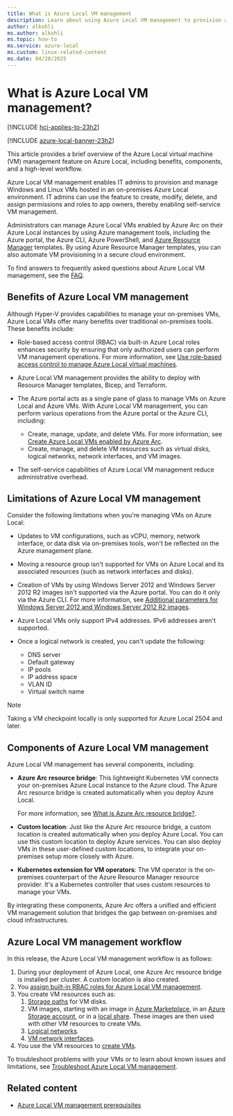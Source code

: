 ```yaml
---
title: What is Azure Local VM management
description: Learn about using Azure Local VM management to provision and manage on-premises Windows and Linux virtual machines (VMs) running on Azure Local.
author: alkohli
ms.author: alkohli
ms.topic: how-to
ms.service: azure-local
ms.custom: linux-related-content
ms.date: 04/28/2025
---
```


# What is Azure Local VM management?

[!INCLUDE [hci-applies-to-23h2](../includes/hci-applies-to-23h2.md)]

[!INCLUDE [azure-local-banner-23h2](../includes/azure-local-banner-23h2.md)]

This article provides a brief overview of the Azure Local virtual machine (VM) management feature on Azure Local, including benefits, components, and a high-level workflow.

Azure Local VM management enables IT admins to provision and manage Windows and Linux VMs hosted in an on-premises Azure Local environment. IT admins can use the feature to create, modify, delete, and assign permissions and roles to app owners, thereby enabling self-service VM management.

Administrators can manage Azure Local VMs enabled by Azure Arc on their Azure Local instances by using Azure management tools, including the Azure portal, the Azure CLI, Azure PowerShell, and [Azure Resource Manager](/azure/azure-resource-manager/management/overview) templates. By using Azure Resource Manager templates, you can also automate VM provisioning in a secure cloud environment.

To find answers to frequently asked questions about Azure Local VM management, see the [FAQ](./azure-arc-vms-faq.yml).

## Benefits of Azure Local VM management

Although Hyper-V provides capabilities to manage your on-premises VMs, Azure Local VMs offer many benefits over traditional on-premises tools. These benefits include:

- Role-based access control (RBAC) via built-in Azure Local roles enhances security by ensuring that only authorized users can perform VM management operations. For more information, see [Use role-based access control to manage Azure Local virtual machines](./assign-vm-rbac-roles.md).
- Azure Local VM management provides the ability to deploy with Resource Manager templates, Bicep, and Terraform.
- The Azure portal acts as a single pane of glass to manage VMs on Azure Local and Azure VMs. With Azure Local VM management, you can perform various operations from the Azure portal or the Azure CLI, including:

  - Create, manage, update, and delete VMs. For more information, see [Create Azure Local VMs enabled by Azure Arc](./create-arc-virtual-machines.md).
  - Create, manage, and delete VM resources such as virtual disks, logical networks, network interfaces, and VM images.

- The self-service capabilities of Azure Local VM management reduce administrative overhead.

## Limitations of Azure Local VM management

Consider the following limitations when you're managing VMs on Azure Local:

- Updates to VM configurations, such as vCPU, memory, network interface, or data disk via on-premises tools, won't be reflected on the Azure management plane.

- Moving a resource group isn't supported for VMs on Azure Local and its associated resources (such as network interfaces and disks).

- Creation of VMs by using Windows Server 2012 and Windows Server 2012 R2 images isn't supported via the Azure portal. You can do it only via the Azure CLI. For more information, see [Additional parameters for Windows Server 2012 and Windows Server 2012 R2 images](./create-arc-virtual-machines.md#additional-parameters-for-windows-server-2012-and-windows-server-2012-r2-images).

- Azure Local VMs only support IPv4 addresses. IPv6 addresses aren't supported.

- Once a logical network is created, you can't update the following:
  - DNS server
  - Default gateway
  - IP pools
  - IP address space
  - VLAN ID
  - Virtual switch name

> [!NOTE]
> Taking a VM checkpoint locally is only supported for Azure Local 2504 and later.

## Components of Azure Local VM management

Azure Local VM management has several components, including:

- **Azure Arc resource bridge**: This lightweight Kubernetes VM connects your on-premises Azure Local instance to the Azure cloud. The Azure Arc resource bridge is created automatically when you deploy Azure Local.

    For more information, see [What is Azure Arc resource bridge?](/azure/azure-arc/resource-bridge/overview).

- **Custom location**: Just like the Azure Arc resource bridge, a custom location is created automatically when you deploy Azure Local. You can use this custom location to deploy Azure services. You can also deploy VMs in these user-defined custom locations, to integrate your on-premises setup more closely with Azure.

- **Kubernetes extension for VM operators**: The VM operator is the on-premises counterpart of the Azure Resource Manager resource provider. It's a Kubernetes controller that uses custom resources to manage your VMs.

By integrating these components, Azure Arc offers a unified and efficient VM management solution that bridges the gap between on-premises and cloud infrastructures.

## Azure Local VM management workflow

In this release, the Azure Local VM management workflow is as follows:

1. During your deployment of Azure Local, one Azure Arc resource bridge is installed per cluster. A custom location is also created.
1. You [assign built-in RBAC roles for Azure Local VM management](./assign-vm-rbac-roles.md).
1. You create VM resources such as:
    1. [Storage paths](./create-storage-path.md) for VM disks.
    1. VM images, starting with an image in [Azure Marketplace](./virtual-machine-image-azure-marketplace.md), in an [Azure Storage account](./virtual-machine-image-storage-account.md), or in a [local share](./virtual-machine-image-local-share.md). These images are then used with other VM resources to create VMs.
    1. [Logical networks](./create-virtual-networks.md).  
    1. [VM network interfaces](./create-network-interfaces.md).
1. You use the VM resources to [create VMs](./create-arc-virtual-machines.md).

To troubleshoot problems with your VMs or to learn about known issues and limitations, see [Troubleshoot Azure Local VM management](troubleshoot-arc-enabled-vms.md).

## Related content

- [Azure Local VM management prerequisites](azure-arc-vm-management-prerequisites.md)
